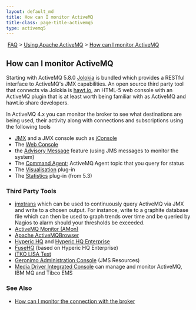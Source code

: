 ```yaml
---
layout: default_md
title: How can I monitor ActiveMQ 
title-class: page-title-activemq5
type: activemq5
---
```


 [FAQ](faq) > [Using Apache ActiveMQ](using-apache-activemq) > [How can I monitor ActiveMQ](how-can-i-monitor-activemq)


How can I monitor ActiveMQ
--------------------------

Starting with ActiveMQ 5.8.0 [Jolokia](http://www.jolokia.org/) is bundled which provides a RESTful interface to ActiveMQ's JMX capabilities. An open source third party tool that connects via Jolokia is [hawt.io](http://hawt.io/), an HTML-5 web console with an ActiveMQ plugin that is at least worth being familiar with as ActiveMQ and hawt.io share developers.

In ActiveMQ 4.x you can monitor the broker to see what destinations are being used, their activity along with connections and subscriptions using the following tools

*   [JMX](jmx) and a JMX console such as [jConsole](http://java.sun.com/developer/technicalArticles/J2SE/jconsole.html)
*   The [Web Console](web-console)
*   the [Advisory Message](advisory-message) feature (using JMS messages to monitor the system)
*   The [Command Agent](command-agent); ActiveMQ.Agent topic that you query for status
*   The [Visualisation](visualisation) plug-in
*   The [Statistics](statisticsplugin) plug-in (from 5.3)

### Third Party Tools

*   [jmxtrans](https://github.com/jmxtrans/jmxtrans) which can be used to continuously query ActiveMQ via JMX and write to a chosen output. For instance, write to a graphite database file which can then be used to graph trends over time and be queried by Nagios to alarm should your thresholds be exceeded.
*   [ActiveMQ Monitor (AMon)](http://www.ttmsolutions.com/Transactional_Software_Solutions/Active_Monitor_AMon.php)
*   [Apache ActiveMQBrowser](http://sourceforge.net/projects/activemqbrowser/)
*   [Hyperic HQ](http://www.hyperic.com/products/open-source-systems-monitoring) and [Hyperic HQ Enterprise](http://www.hyperic.com/products/enterprise-systems-monitoring)
*   [FuseHQ](http://fusesource.com/products/fuse-hq/) (based on Hyperic HQ Enterprise)
*   [iTKO LISA Test](http://www.itko.com/products/jms.jsp)
*   [Geronimo Administration Console](https://cwiki.apache.org/GMOxDOC11/geronimo-administration-console.html#GeronimoAdministrationConsole-JMSServer) (JMS Resources)
*   [Media Driver Integrated Console](https://mediadriver.com/software/) can manage and monitor ActiveMQ, IBM MQ and Tibco EMS

### See Also

*   [How can I monitor the connection with the broker](how-can-i-monitor-the-connection-with-the-broker)

